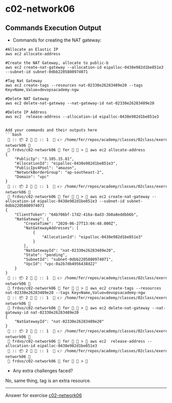 # c02-network06

## Commands Execution Output

- Commands for creating the NAT gateway:
```
#Allocate an Elastic IP
aws ec2 allocate-address

#Create the NAT Gateway, allocate to public-b
aws ec2 create-nat-gateway --allocation-id eipalloc-0438e982d1be851e3 --subnet-id subnet-0dbb2205880974071

#Tag Nat Gateway
aws ec2 create-tags --resources nat-02330e26283489e20 --tags Key=Name,Value=devopsacademy-ngw

#Delete NAT Gateway
aws ec2 delete-nat-gateway --nat-gateway-id nat-02330e26283489e20

#Delete IP Address
aws ec2  release-address --allocation-id eipalloc-0438e982d1be851e3


Add your commands and their outputs here
```bash
 🐳 :: 📦 2  📑 :: 1   👉 /home/fer/repos/academy/classes/02class/exercises/c02-network06  
  frdvo/c02-network06  fer 🐧  >  aws ec2 allocate-address
{
    "PublicIp": "3.105.15.81",
    "AllocationId": "eipalloc-0438e982d1be851e3",
    "PublicIpv4Pool": "amazon",
    "NetworkBorderGroup": "ap-southeast-2",
    "Domain": "vpc"
}
 🐳 :: 📦 2  📑 :: 1   👉 /home/fer/repos/academy/classes/02class/exercises/c02-network06  
  frdvo/c02-network06  fer 🐧  >  aws ec2 create-nat-gateway --allocation-id eipalloc-0438e982d1be851e3 --subnet-id subnet-0dbb2205880974071
{
    "ClientToken": "64b706bf-17d2-416a-8ad3-3b0a8eddbb6b",
    "NatGateway": {
        "CreateTime": "2020-06-27T13:04:48.000Z",
        "NatGatewayAddresses": [
            {
                "AllocationId": "eipalloc-0438e982d1be851e3"
            }
        ],
        "NatGatewayId": "nat-02330e26283489e20",
        "State": "pending",
        "SubnetId": "subnet-0dbb2205880974071",
        "VpcId": "vpc-0a2b7db4956438d22"
    }
}
 🐳 :: 📦 2  📑 :: 1   👉 /home/fer/repos/academy/classes/02class/exercises/c02-network06  
  frdvo/c02-network06  fer 🐧  >  aws ec2 create-tags --resources nat-02330e26283489e20 --tags Key=Name,Value=devopsacademy-ngw
 🐳 :: 📦 2  📑 :: 1   👉 /home/fer/repos/academy/classes/02class/exercises/c02-network06  
  frdvo/c02-network06  fer 🐧  >  aws ec2 delete-nat-gateway --nat-gateway-id nat-02330e26283489e20
{
    "NatGatewayId": "nat-02330e26283489e20"
}
 🐳 :: 📦 2  📑 :: 1   👉 /home/fer/repos/academy/classes/02class/exercises/c02-network06  
  frdvo/c02-network06  fer 🐧  >  aws ec2  release-address --allocation-id eipalloc-0438e982d1be851e3
 🐳 :: 📦 2  📑 :: 1   👉 /home/fer/repos/academy/classes/02class/exercises/c02-network06  
  frdvo/c02-network06  fer 🐧  >  

````

- Any extra challenges faced?

No, same thing, tag is an extra resource.


<!-- Don't change anything below this point-->
***
Answer for exercise [c02-network06](https://github.com/devopsacademyau/academy/blob/893381c6f0b69434d9e8597d3d4b1c17f9bc1371/classes/02class/exercises/c02-network06/README.md)